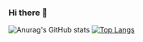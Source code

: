 ### Hi there 👋

![Anurag's GitHub stats](https://github-readme-stats-seven-liard.vercel.app/api?username=sarmai&show_icons=true&theme=radical)
[![Top Langs](https://github-readme-stats-seven-liard.vercel.app/api/top-langs/?username=sarmai&layout=compact&theme=radical)](https://github.com/anuraghazra/github-readme-stats)

<!--
**sarmai/sarmai** is a ✨ _special_ ✨ repository because its `README.md` (this file) appears on your GitHub profile.

Here are some ideas to get you started:

- 🔭 I’m currently working on ...
- 🌱 I’m currently learning ...
- 👯 I’m looking to collaborate on ...
- 🤔 I’m looking for help with ...
- 💬 Ask me about ...
- 📫 How to reach me: ...
- 😄 Pronouns: ...
- ⚡ Fun fact: ...
-->
